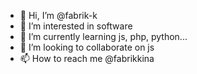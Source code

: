 - 👋 Hi, I’m @fabrik-k
- 👀 I’m interested in software
- 🌱 I’m currently learning js, php, python...
- 💞️ I’m looking to collaborate on js
- 📫 How to reach me @fabrikkina

<!---
fabrik-k/fabrik-k is a ✨ special ✨ repository because its `README.md` (this file) appears on your GitHub profile.
You can click the Preview link to take a look at your changes.
--->
